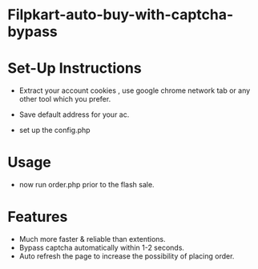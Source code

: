 # Filpkart-auto-buy-with-captcha-bypass

  # Set-Up Instructions

  * Extract your account cookies ,
     use google chrome network tab or any other tool which you prefer.

  * Save default address for your ac.

  * set up the config.php

  # Usage

  * now run order.php prior to the flash sale.

  # Features
  
  * Much more faster & reliable than extentions.
  * Bypass captcha automatically within 1-2 seconds.
  * Auto refresh the page to increase the possibility of placing order.
